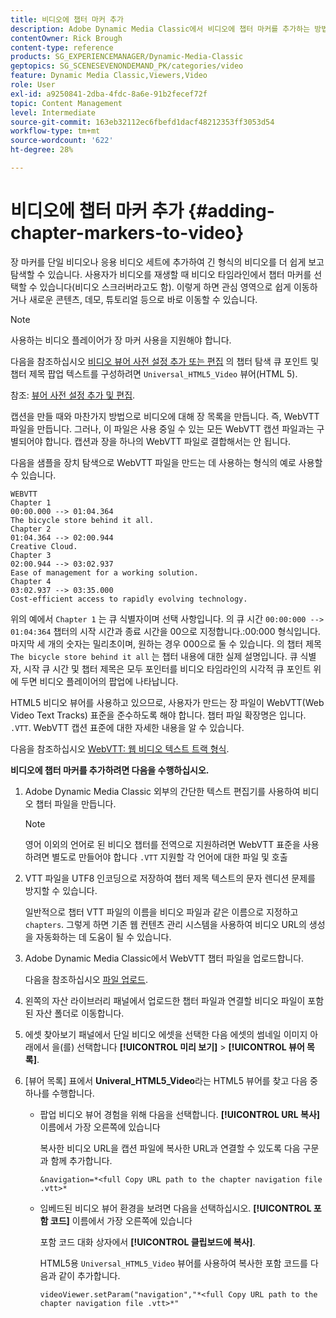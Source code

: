 ```yaml
---
title: 비디오에 챕터 마커 추가
description: Adobe Dynamic Media Classic에서 비디오에 챕터 마커를 추가하는 방법을 알아봅니다.
contentOwner: Rick Brough
content-type: reference
products: SG_EXPERIENCEMANAGER/Dynamic-Media-Classic
geptopics: SG_SCENESEVENONDEMAND_PK/categories/video
feature: Dynamic Media Classic,Viewers,Video
role: User
exl-id: a9250841-2dba-4fdc-8a6e-91b2fecef72f
topic: Content Management
level: Intermediate
source-git-commit: 163eb32112ec6fbefd1dacf48212353ff3053d54
workflow-type: tm+mt
source-wordcount: '622'
ht-degree: 28%

---
```


# 비디오에 챕터 마커 추가 {#adding-chapter-markers-to-video}

장 마커를 단일 비디오나 응용 비디오 세트에 추가하여 긴 형식의 비디오를 더 쉽게 보고 탐색할 수 있습니다. 사용자가 비디오를 재생할 때 비디오 타임라인에서 챕터 마커를 선택할 수 있습니다(비디오 스크러버라고도 함). 이렇게 하면 관심 영역으로 쉽게 이동하거나 새로운 콘텐츠, 데모, 튜토리얼 등으로 바로 이동할 수 있습니다.

>[!NOTE]
>
>사용하는 비디오 플레이어가 장 마커 사용을 지원해야 합니다.

다음을 참조하십시오 [비디오 뷰어 사전 설정 추가 또는 편집](previewing-videos-video-viewer.md#adding_or_editing_a_video_viewer_preset) 의 챕터 탐색 큐 포인트 및 챕터 제목 팝업 텍스트를 구성하려면 `Universal_HTML5_Video` 뷰어(HTML 5).

참조: [뷰어 사전 설정 추가 및 편집](application-setup.md#adding_and_editing_viewer_presets).

캡션을 만들 때와 마찬가지 방법으로 비디오에 대해 장 목록을 만듭니다. 즉, WebVTT 파일을 만듭니다. 그러나, 이 파일은 사용 중일 수 있는 모든 WebVTT 캡션 파일과는 구별되어야 합니다. 캡션과 장을 하나의 WebVTT 파일로 결합해서는 안 됩니다.

다음을 샘플을 장치 탐색으로 WebVTT 파일을 만드는 데 사용하는 형식의 예로 사용할 수 있습니다.

```as3
WEBVTT 
Chapter 1 
00:00.000 --> 01:04.364 
The bicycle store behind it all. 
Chapter 2 
01:04.364 --> 02:00.944 
Creative Cloud. 
Chapter 3 
02:00.944 --> 03:02.937 
Ease of management for a working solution. 
Chapter 4 
03:02.937 --> 03:35.000 
Cost-efficient access to rapidly evolving technology.
```

위의 예에서 `Chapter 1` 는 큐 식별자이며 선택 사항입니다. 의 큐 시간 `00:00:000 --> 01:04:364` 챕터의 시작 시간과 종료 시간을 00으로 지정합니다.:00:000 형식입니다. 마지막 세 개의 숫자는 밀리초이며, 원하는 경우 000으로 둘 수 있습니다. 의 챕터 제목 `The bicycle store behind it all` 는 챕터 내용에 대한 실제 설명입니다. 큐 식별자, 시작 큐 시간 및 챕터 제목은 모두 포인터를 비디오 타임라인의 시각적 큐 포인트 위에 두면 비디오 플레이어의 팝업에 나타납니다.

HTML5 비디오 뷰어를 사용하고 있으므로, 사용자가 만드는 장 파일이 WebVTT(Web Video Text Tracks) 표준을 준수하도록 해야 합니다. 챕터 파일 확장명은 입니다. `.VTT`. WebVTT 캡션 표준에 대한 자세한 내용을 알 수 있습니다.

다음을 참조하십시오 [WebVTT: 웹 비디오 텍스트 트랙 형식](https://w3c.github.io/webvtt/).

**비디오에 챕터 마커를 추가하려면 다음을 수행하십시오.**

1. Adobe Dynamic Media Classic 외부의 간단한 텍스트 편집기를 사용하여 비디오 챕터 파일을 만듭니다.

   >[!NOTE]
   >
   >영어 이외의 언어로 된 비디오 챕터를 전역으로 지원하려면 WebVTT 표준을 사용하려면 별도로 만들어야 합니다 `.VTT` 지원할 각 언어에 대한 파일 및 호출

1. VTT 파일을 UTF8 인코딩으로 저장하여 챕터 제목 텍스트의 문자 렌디션 문제를 방지할 수 있습니다.

   일반적으로 챕터 VTT 파일의 이름을 비디오 파일과 같은 이름으로 지정하고 `chapters`. 그렇게 하면 기존 웹 컨텐츠 관리 시스템을 사용하여 비디오 URL의 생성을 자동화하는 데 도움이 될 수 있습니다.

1. Adobe Dynamic Media Classic에서 WebVTT 챕터 파일을 업로드합니다.

   다음을 참조하십시오 [파일 업로드](uploading-files.md#uploading_files).

1. 왼쪽의 자산 라이브러리 패널에서 업로드한 챕터 파일과 연결할 비디오 파일이 포함된 자산 폴더로 이동합니다.
1. 에셋 찾아보기 패널에서 단일 비디오 에셋을 선택한 다음 에셋의 썸네일 이미지 아래에서 을(를) 선택합니다 **[!UICONTROL 미리 보기]** > **[!UICONTROL 뷰어 목록]**.
1. [뷰어 목록] 표에서 **Univeral_HTML5_Video**&#x200B;라는 HTML5 뷰어를 찾고 다음 중 하나를 수행합니다.

   * 팝업 비디오 뷰어 경험을 위해 다음을 선택합니다. **[!UICONTROL URL 복사]** 이름에서 가장 오른쪽에 있습니다

     복사한 비디오 URL을 캡션 파일에 복사한 URL과 연결할 수 있도록 다음 구문과 함께 추가합니다.

     `&navigation=*<full Copy URL path to the chapter navigation file .vtt>*`

   * 임베드된 비디오 뷰어 환경을 보려면 다음을 선택하십시오. **[!UICONTROL 포함 코드]** 이름에서 가장 오른쪽에 있습니다

     포함 코드 대화 상자에서 **[!UICONTROL 클립보드에 복사]**.

     HTML5용 `Universal_HTML5_Video` 뷰어를 사용하여 복사한 포함 코드를 다음과 같이 추가합니다.

     `videoViewer.setParam("navigation","*<full Copy URL path to the chapter navigation file .vtt>*"`
